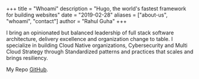 +++
title = "Whoami"
description = "Hugo, the world's fastest framework for building websites"
date = "2019-02-28"
aliases = ["about-us", "whoami", "contact"]
author = "Rahul Guha"
+++

I bring an opinionated but balanced leadership of full stack software architecture, delivery excellence and organization change to table. I specialize in building Cloud Native organizations, Cybersecurity and Multi Cloud Strategy through Standardized patterns and practices that scales and brings resiliency.

My Repo [GitHub](https://github.com/rahulguha).
